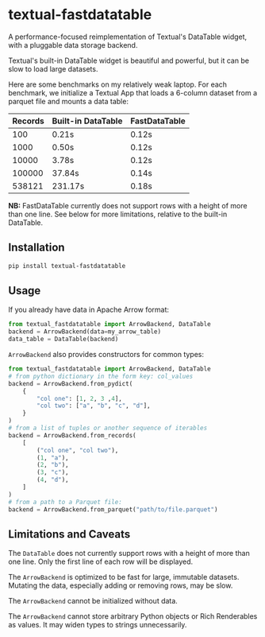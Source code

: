 # textual-fastdatatable
A performance-focused reimplementation of Textual's DataTable widget, with a pluggable data storage backend.

Textual's built-in DataTable widget is beautiful and powerful, but it can be slow to load large datasets.

Here are some benchmarks on my relatively weak laptop. For each benchmark, we initialize a Textual App that
loads a 6-column dataset from a parquet file and mounts a data table:

Records | Built-in DataTable | FastDataTable
--------|--------------------|--------------
100|0.21s|0.12s
1000|0.50s|0.12s
10000|3.78s|0.12s
100000|37.84s|0.14s
538121|231.17s|0.18s

**NB:** FastDataTable currently does not support rows with a height of more than one line. See below for
more limitations, relative to the built-in DataTable.

## Installation

```bash
pip install textual-fastdatatable
```

## Usage

If you already have data in Apache Arrow format:

```py
from textual_fastdatatable import ArrowBackend, DataTable
backend = ArrowBackend(data=my_arrow_table)
data_table = DataTable(backend)
```

`ArrowBackend` also provides constructors for common types:

```py
from textual_fastdatatable import ArrowBackend, DataTable
# from python dictionary in the form key: col_values
backend = ArrowBackend.from_pydict(
    {
        "col one": [1, 2, 3 ,4],
        "col two": ["a", "b", "c", "d"],
    }
)
# from a list of tuples or another sequence of iterables
backend = ArrowBackend.from_records(
    [
        ("col one", "col two"),
        (1, "a"),
        (2, "b"),
        (3, "c"),
        (4, "d"),
    ]
)
# from a path to a Parquet file:
backend = ArrowBackend.from_parquet("path/to/file.parquet")
```

## Limitations and Caveats

The `DataTable` does not currently support rows with a height of more than one line. Only the first line of each row will be displayed.

The `ArrowBackend` is optimized to be fast for large, immutable datasets. Mutating the data,
especially adding or removing rows, may be slow.

The `ArrowBackend` cannot be initialized without data.

The `ArrowBackend` cannot store arbitrary Python objects or Rich Renderables as values. It may widen types to strings unnecessarily.